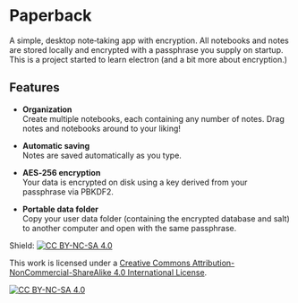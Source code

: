 # Paperback

A simple, desktop note‑taking app with encryption. All notebooks and notes are stored locally and encrypted with a passphrase you supply on startup.
This is a project started to learn electron (and a bit more about encryption.)

## Features

- **Organization**  
  Create multiple notebooks, each containing any number of notes. Drag notes and notebooks around to your liking!

- **Automatic saving**  
  Notes are saved automatically as you type.

- **AES‑256 encryption**  
  Your data is encrypted on disk using a key derived from your passphrase via PBKDF2.

- **Portable data folder**  
  Copy your user data folder (containing the encrypted database and salt) to another computer and open with the same passphrase.



Shield: [![CC BY-NC-SA 4.0][cc-by-nc-sa-shield]][cc-by-nc-sa]

This work is licensed under a
[Creative Commons Attribution-NonCommercial-ShareAlike 4.0 International License][cc-by-nc-sa].

[![CC BY-NC-SA 4.0][cc-by-nc-sa-image]][cc-by-nc-sa]

[cc-by-nc-sa]: http://creativecommons.org/licenses/by-nc-sa/4.0/
[cc-by-nc-sa-image]: https://licensebuttons.net/l/by-nc-sa/4.0/88x31.png
[cc-by-nc-sa-shield]: https://img.shields.io/badge/License-CC%20BY--NC--SA%204.0-lightgrey.svg